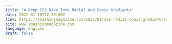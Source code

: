 ```yaml
---
title: "A Deep CSS Dive Into Radial And Conic Gradients"
date: 2022-01-10T12:30:00Z
link: https://smashingmagazine.com/2022/01/css-radial-conic-gradient/?utm_medium=RSS&utm_source=news.12bit.vn
site: www.smashingmagazine.com
language: English
draft: false
---
```

